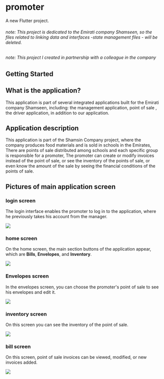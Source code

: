 # promoter

A new Flutter project.
###### note: This project is dedicated to the Emirati company Shamseen, so the files related to linking data and interfaces -state management files - will be deleted.

###### note: This project I created in partnership with a colleague in the company

## Getting Started

## What is the application?
This application is part of several integrated applications built for the Emirati company Shamseen, including: the management application, point of sale , the driver application, in addition to our application.

## Application description
This application is part of the Shamsin Company project, where the company produces food materials and is sold in schools in the Emirates, There are points of sale distributed among schools and 
each specific group is responsible for a promoter, The promoter can create or modify invoices instead of the point of sale, or see the inventory of the points of sale, or even know the amount of the sale by seeing the financial conditions of the points of sale.
<!-- is responsible for selling to students, as the sale is done via a card given to the student with his own QR code on it. He can buy food through it, and the point of sale can request Invoices from the factory to the school. Invoices can also be requested from nearby schools, as well as an inventory of what has been sold or remaining materials -->

## Pictures of main application screen

### login screen

The login interface enables the promoter to log in to the application, where he previously takes his account from the manager.

<div>
  <img src = "https://raw.githubusercontent.com/abdsfw/promoter/main/assets/images/login_screen.jpg">
</div> 

### home screen

On the home screen, the main section buttons of the application appear, which are **Bills**, **Envelopes**, and **Inventory**.

<div>
  <img src = "https://raw.githubusercontent.com/abdsfw/promoter/main/assets/images/home_screen.jpg">
</div>

### Envelopes screen

In the envelopes screen, you can choose the promoter's point of sale to see his envelopes and edit it.

<div>
  <img src = "https://raw.githubusercontent.com/abdsfw/promoter/main/assets/images/point_of_sale_list.jpg">
</div>

### inventory screen

On this screen you can see the inventory of the point of sale.

<div>
  <img src = "https://raw.githubusercontent.com/abdsfw/promoter/main/assets/images/point_of_sale_inventory.jpg">
</div>

### bill screen

On this screen, point of sale invoices can be viewed, modified, or new invoices added.

<div>
  <img src = "https://raw.githubusercontent.com/abdsfw/promoter/main/assets/images/bills_screen.jpg">
</div>

